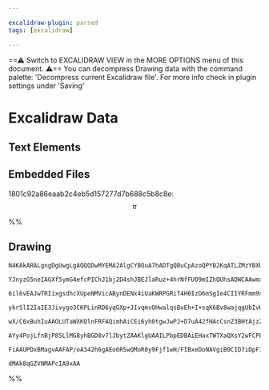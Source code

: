 ```yaml
---

excalidraw-plugin: parsed
tags: [excalidraw]

---
```

==⚠  Switch to EXCALIDRAW VIEW in the MORE OPTIONS menu of this document. ⚠== You can decompress Drawing data with the command palette: 'Decompress current Excalidraw file'. For more info check in plugin settings under 'Saving'


# Excalidraw Data

## Text Elements
## Embedded Files
1801c92a86eaab2c4eb5d157277d7b688c5b8c8e: $$\pi$$

%%
## Drawing
```compressed-json
N4KAkARALgngDgUwgLgAQQQDwMYEMA2AlgCYBOuA7hADTgQBuCpAzoQPYB2KqATLZMzYBXUtiRoIACyhQ4zZAHoFAc0JRJQgEYA6bGwC2CgF7N6hbEcK4OCtptbErHALRY8RMpWdx8Q1TdIEfARcZgRmBShcZQUebQBGABZtAGYaOiCEfQQOKGZuAG1wMFAwMogSbghSegArAFYANgAJKABpAEkABQApABFnGHj65pgAMQB2MfSyyFhEKsDsKI5l

YJnyzG5neIAGXf5ymG4efcPIChJ1bj2D4shJBEJlaRuz+4hrNfFUO9mIZhQUhsADWCAAwmx8GxSFUAMQAM12AA5sPsNpBNLhsCDlMChBxiJDobCJHDNDwETxNJoMRAEYR8PgAMqwdYSQQeOmA4FggDqV0kJ3OAKBoIQrJg7PQnMqIvxLw44XyaD+5TYcGxamOaFuIrxwjgHWIKtQBQAuiKEeRssbuBwhEyRYRCVgqrhpvLhISlcxTQ6nR8wghiG9

6il6vEAJwTRIixgsdhcXUpeNMVicABynDENx4iUaKWRPGRiT4H0IzD6mSgIe4CIIYRFmm9xAAosFsrl/Y78CKhHBiLha6HdRN6pHEvUS7H4vERUQOCD7b2F2wcXW0A38GFigBfQ6lcqVCSavkADXPmC6HTp8x+FX00SQIq2aB2pxFOt4n4+l2I1y6okaoPE8LxQNwjTxNoPD1CKXzSiBoq8hCUIwvC+yYbsdJYjiBoEkSaGkugQLWMwmqBLkdIMk

ykrSlI2IaIE3Jivygo3CKPLinRD6yqGXp+JIvqmvOHwalqsBvEh+I+sqK6Bv8wajqgUbIvUUblv8CYZsmqDxMWaaJlmOY/NOyJRvsyKNP2g7DpuenjpO4b1IksZRs6VY1vZ25Nh8+FGiahSWh8LYER2WQ5HkQULi6y5oAGfYfNCG7KT5CBWoyCB2hI+m7PE2AabgVkhLgFLYIkCCaPUxDDBMPATBMxATJojTIqi9SaKiyIvkG7g/EUsxgKJg3xPc

wX/C6xBuhIuAAOLUTaWXKQlnFRFAQimhAiCEi6yh0tgwJwPJ+D7uA42fHAcCsnZ3BHtAjzZFURDgRsDCEAgFAAELYriMmESS8IIkDwOvdgIiUVAHS1vorIocS6FkkiqLoocEBg6QENQ1k314X98PERA5KUtStKo+jmPQ2MjIsmyvFQnKxRo+DkVYzDrEIAKAFCmgmmQOTLPQ7D3G01UfGg8zuSswASsIipyaqZMS5D0MAPKatg2pSYrGMC1kYycF

AYy4PojLfnBjP85LlMG8yhBGD8v7lJbytZAAKlgUAAILPbpEDBAiEHaxTWTXaQXsY2wFCPLgy2rhbSus22hKexHUchMpnyp+LOtW1kKfAhQrvwA+f2vcwB1Qvg57cCkKTuYz5fAkyACakG7NoMaNE0sGo0YbAGLdHz0AQQg/KNZQHvHOcu/oMsEcJouSLgpBHajeIkLb9snGqEDr8QrIIEdaDm+Ue8ALJsFNSelcEylAqPa+kCQ+OD/8n1QhnpDK

FiAAUPDxBMagvAAFAP/oA342h6gAEo6RSwQMoR0y9Fjf1wH/FIBxeDoNAVgiB0CID7iDpFIWYI1ZQCTD2BSkBrTGwQHA10T9Viv3KDkG+9l77pQ+NgIgR9UDsJFBwGh3A+FiSEFARcPx2EEMZnYWoCBljMGZAIuAF8r4CM0LfesjYOHlGxGQxgrt+74CYXMYuotMjLCTPtDaUADBFwWPFOO/xkpglSloq0wIYbmLIZwTRO5tHlHwKEL2Fj9GGOOq

dMAk8qGZVNMAPcIA9xAA
```
%%